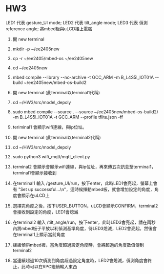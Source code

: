 # HW3

LED1 代表 gesture_UI mode;
LED2 代表 tilt_angle mode;
LED3 代表 偵測reference angle;
將mbed板與uLCD接上電腦

1. 開 new terminal 

2. mkdir -p ~/ee2405new

3. cp -r ~/ee2405/mbed-os ~/ee2405new

4. cd ~/ee2405new

5. mbed compile --library --no-archive -t GCC_ARM -m B_L4S5I_IOT01A --build ~/ee2405new/mbed-os-build2

6. 開 new terminal (此terminal以terminal1代稱)

7. cd ~/HW3/src/model_depoly

8. sudo mbed compile --source . --source ~/ee2405new/mbed-os-build2/ -m B_L4S5I_IOT01A -t GCC_ARM --profile tflite.json -ff 

9.  teriminal1 會顯示wifi連線，與ip位址。

10. 開 new terminal (此terminal以terminal2代稱)

11. cd ~/HW3/src/model_depoly

12. sudo python3 wifi_mqtt/mqtt_client.py

13. terminal2 會顯示會顯示wifi連線，與ip位址，再來傳五次訊息至terminal1，terminal1會顯示接收到

14. 在terminal1 輸入 /gesture_UI/run，按下enter，此時LED1會亮起，螢幕上會有 "Set up successful...\n"，這時候揮動mbed板，就會增加設定的角度，角度會顯示在uLCD上
 
15. 選擇完角度之後，按下USER_BUTTON，uLCD會顯示CONFIRM，terminal2會接收到設定的角度，LED1會熄滅
 
16. 在terminal2 輸入 /tilt_angle/run，按下enter，此時LED3會亮起，請在兩秒內將mbed板子平放以利偵測基準角度，待LED3熄滅，LED2會亮起，然後會在terminal1上顯示當前角度
 
17. 緩緩傾斜mbed板，當角度超過設定角度時，會將超過的角度數值傳到terminal2
 
18. 當連續超過10次偵測到角度超過設定角度時，LED2會熄滅，偵測角度會終止，此時可以在RPC繼續輸入東西
